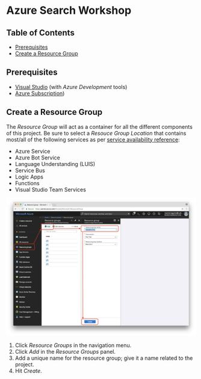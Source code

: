 # Azure Search Workshop

## Table of Contents
* [Prerequisites](#prerequisites)
* [Create a Resource Group](#create-a-resource-group)

## Prerequisites
* [Visual Studio](https://www.visualstudio.com/vs/) (with _Azure Development_ tools)
* [Azure Subscription](https://azure.microsoft.com/en-us/free/))

## Create a Resource Group
The _Resource Group_ will act as a container for all the different components of this project. Be sure to select a _Resouce Group Location_ that contains most/all of the following services as per [service availability reference](https://azure.microsoft.com/en-us/global-infrastructure/services/):
* Azure Service
* Azure Bot Service
* Language Understanding (LUIS)
* Service Bus
* Logic Apps
* Functions
* Visual Studio Team Services

![instructions](images/create-a-resource-group.png)

1. Click _Resource Groups_ in the navigation menu.
1. Click _Add_ in the _Resource Groups_ panel.
1. Add a unique name for the resource group; give it a name related to the project.
1. Hit _Create_.



